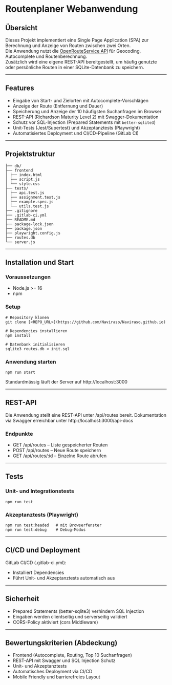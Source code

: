 # Routenplaner Webanwendung

## Übersicht
Dieses Projekt implementiert eine Single Page Application (SPA) zur Berechnung und Anzeige von Routen zwischen zwei Orten.  
Die Anwendung nutzt die [OpenRouteService API](https://openrouteservice.org) für Geocoding, Autocomplete und Routenberechnung.  
Zusätzlich wird eine eigene REST-API bereitgestellt, um häufig genutzte oder persönliche Routen in einer SQLite-Datenbank zu speichern.

---

## Features
- Eingabe von Start- und Zielorten mit Autocomplete-Vorschlägen  
- Anzeige der Route (Entfernung und Dauer)  
- Speicherung und Anzeige der 10 häufigsten Suchanfragen im Browser  
- REST-API (Richardson Maturity Level 2) mit Swagger-Dokumentation  
- Schutz vor SQL-Injection (Prepared Statements mit `better-sqlite3`)  
- Unit-Tests (Jest/Supertest) und Akzeptanztests (Playwright)  
- Automatisiertes Deployment und CI/CD-Pipeline (GitLab CI)

---

## Projektstruktur
```
├── db/
├── frontend
│ ├── index.html
│ ├── script.js
│ └── style.css
├── tests/
│ ├── api.test.js
│ ├── assignment.test.js
│ ├── example.spec.js
│ └── utils.test.js
├── .gitignore
├── .gitlab-ci.yml
├── README.md
├── package-lock.json
├── package.json
├── playwright.config.js
├── routes.db
└── server.js
```

---

## Installation und Start
### Voraussetzungen
- Node.js >= 16
- npm

### Setup
```
# Repository klonen
git clone [<REPO_URL>](https://github.com/Naviraso/Naviraso.github.io)

# Dependencies installieren
npm install

# Datenbank initialisieren
sqlite3 routes.db < init.sql
```
### Anwendung starten
```
npm run start
```
Standardmässig läuft der Server auf http://localhost:3000

---

## REST-API
Die Anwendung stellt eine REST-API unter /api/routes bereit.
Dokumentation via Swagger erreichbar unter http://localhost:3000/api-docs

### Endpunkte
- GET /api/routes – Liste gespeicherter Routen
- POST /api/routes – Neue Route speichern
- GET /api/routes/:id – Einzelne Route abrufen

---

## Tests
### Unit- und Integrationstests
```
npm run test
```

### Akzeptanztests (Playwright)
```
npm run test:headed   # mit Browserfenster
npm run test:debug    # Debug-Modus
```

---

## CI/CD und Deployment
GitLab CI/CD (.gitlab-ci.yml):
- Installiert Dependencies
- Führt Unit- und Akzeptanztests automatisch aus

---

## Sicherheit
- Prepared Statements (better-sqlite3) verhindern SQL Injection
- Eingaben werden clientseitig und serverseitig validiert
- CORS-Policy aktiviert (cors Middleware)

---
## Bewertungskriterien (Abdeckung)
- Frontend (Autocomplete, Routing, Top 10 Suchanfragen)
- REST-API mit Swagger und SQL Injection Schutz
- Unit- und Akzeptanztests
- Automatisches Deployment via CI/CD
- Mobile Friendly und barrierefreies Layout



